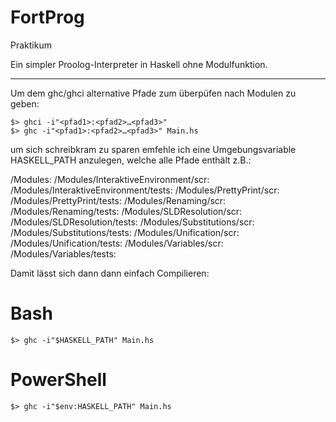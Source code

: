 # FortProg
Praktikum

Ein simpler Proolog-Interpreter in Haskell ohne Modulfunktion.

----------------------
Um dem ghc/ghci alternative Pfade zum überpüfen nach Modulen zu geben:

    $> ghci -i"<pfad1>:<pfad2>…<pfad3>"
    $> ghc -i"<pfad1>:<pfad2>…<pfad3>" Main.hs

um sich schreibkram zu sparen emfehle ich eine Umgebungsvariable HASKELL_PATH
anzulegen, welche alle Pfade enthält z.B.:

<Path to FortProg>/Modules:
<Path to FortProg>/Modules/InteraktiveEnvironment/scr:
<Path to FortProg>/Modules/InteraktiveEnvironment/tests:
<Path to FortProg>/Modules/PrettyPrint/scr:
<Path to FortProg>/Modules/PrettyPrint/tests:
<Path to FortProg>/Modules/Renaming/scr:
<Path to FortProg>/Modules/Renaming/tests:
<Path to FortProg>/Modules/SLDResolution/scr:
<Path to FortProg>/Modules/SLDResolution/tests:
<Path to FortProg>/Modules/Substitutions/scr:
<Path to FortProg>/Modules/Substitutions/tests:
<Path to FortProg>/Modules/Unification/scr:
<Path to FortProg>/Modules/Unification/tests:
<Path to FortProg>/Modules/Variables/scr:
<Path to FortProg>/Modules/Variables/tests:


Damit lässt sich dann dann einfach Compilieren:

# Bash

    $> ghc -i"$HASKELL_PATH" Main.hs

# PowerShell

    $> ghc -i"$env:HASKELL_PATH" Main.hs
